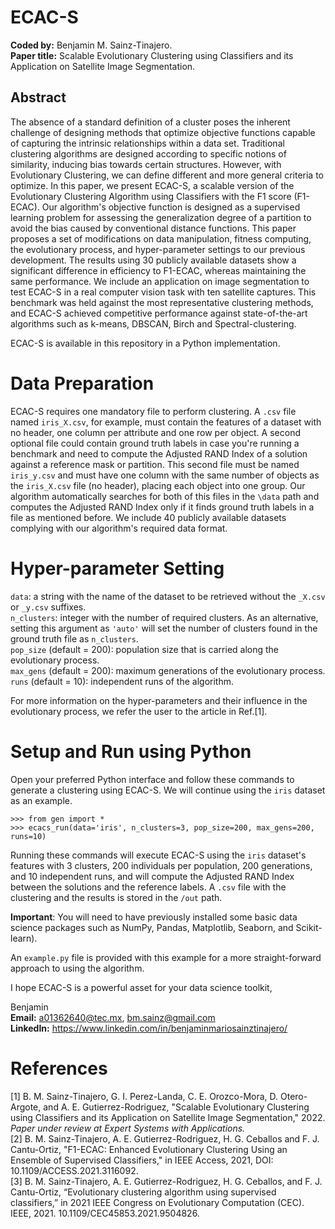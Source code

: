 # ECAC-S

**Coded by:** Benjamin M. Sainz-Tinajero.  
**Paper title:** Scalable Evolutionary Clustering using Classifiers and its Application on Satellite Image Segmentation.

## Abstract
The absence of a standard definition of a cluster poses the inherent challenge of designing methods that optimize objective functions capable of capturing the intrinsic relationships within a data set. Traditional clustering algorithms are designed according to specific notions of similarity, inducing bias towards certain structures. However, with Evolutionary Clustering, we can define different and more general criteria to optimize. In this paper, we present ECAC-S, a scalable version of the Evolutionary Clustering Algorithm using Classifiers with the F1 score (F1-ECAC). Our algorithm's objective function is designed as a supervised learning problem for assessing the generalization degree of a partition to avoid the bias caused by conventional distance functions. This paper proposes a set of modifications on data manipulation, fitness computing, the evolutionary process, and hyper-parameter settings to our previous development. The results using 30 publicly available datasets show a significant difference in efficiency to F1-ECAC, whereas maintaining the same performance. We include an application on image segmentation to test ECAC-S in a real computer vision task with ten satellite captures. This benchmark was held against the most representative clustering methods, and ECAC-S achieved competitive performance against state-of-the-art algorithms such as k-means, DBSCAN, Birch and Spectral-clustering.

ECAC-S is available in this repository in a Python implementation.

# Data Preparation
ECAC-S requires one mandatory file to perform clustering. A ``.csv`` file named ``iris_X.csv``, for example, must contain the features of a dataset with no header, one column per attribute and one row per object. A second optional file could contain ground truth labels in case you're running a benchmark and need to compute the Adjusted RAND Index of a solution against a reference mask or partition. This second file must be named ``iris_y.csv`` and must have one column with the same number of objects as the ``iris_X.csv`` file (no header), placing each object into one group. Our algorithm automatically searches for both of this files in the ``\data`` path and computes the Adjusted RAND Index only if it finds ground truth labels in a file as mentioned before. We include 40 publicly available datasets complying with our algorithm's required data format. 

# Hyper-parameter Setting
``data``: a string with the name of the dataset to be retrieved without the ``_X.csv`` or ``_y.csv`` suffixes.   
``n_clusters``: integer with the number of required clusters. As an alternative, setting this argument as ``'auto'`` will set the number of clusters found in the ground truth file as ``n_clusters``.  
``pop_size`` (default = 200): population size that is carried along the evolutionary process.   
``max_gens`` (default = 200): maximum generations of the evolutionary process.    
``runs`` (default = 10): independent runs of the algorithm.  

For more information on the hyper-parameters and their influence in the evolutionary process, we refer the user to the article in Ref.[1].  

# Setup and Run using Python
Open your preferred Python interface and follow these commands to generate a clustering using ECAC-S. We will continue using the ``iris`` dataset as an example.  

``>>> from gen import *``  
``>>> ecacs_run(data='iris', n_clusters=3, pop_size=200, max_gens=200, runs=10)``

Running these commands will execute ECAC-S using the ``iris`` dataset's features with 3 clusters, 200 individuals per population, 200 generations, and 10 independent runs, and will compute the Adjusted RAND Index between the solutions and the reference labels. A ``.csv`` file with the clustering and the results is stored in the ``/out`` path.

**Important**: You will need to have previously installed some basic data science packages such as NumPy, Pandas, Matplotlib, Seaborn, and Scikit-learn).

An ``example.py`` file is provided with this example for a more straight-forward approach to using the algorithm.  

I hope ECAC-S is a powerful asset for your data science toolkit,

Benjamin  
**Email:** a01362640@tec.mx, bm.sainz@gmail.com  
**LinkedIn:** https://www.linkedin.com/in/benjaminmariosainztinajero/

# References
[1] B. M. Sainz-Tinajero, G. I. Perez-Landa, C. E. Orozco-Mora, D. Otero-Argote, and A. E. Gutierrez-Rodriguez, "Scalable Evolutionary Clustering using Classifiers and its Application on Satellite Image Segmentation," 2022. *Paper under review at Expert Systems with Applications.*   
[2] B. M. Sainz-Tinajero, A. E. Gutierrez-Rodriguez, H. G. Ceballos and F. J. Cantu-Ortiz, "F1-ECAC: Enhanced Evolutionary Clustering Using an Ensemble of Supervised Classifiers," in IEEE Access, 2021, DOI: 10.1109/ACCESS.2021.3116092.  
[3] B. M. Sainz-Tinajero, A. E. Gutierrez-Rodriguez, H. G. Ceballos, and F. J. Cantu-Ortiz, “Evolutionary clustering algorithm using supervised classifiers,” in 2021 IEEE Congress on Evolutionary Computation (CEC). IEEE, 2021. 10.1109/CEC45853.2021.9504826.

